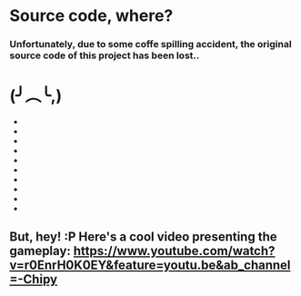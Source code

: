 # Source code, where?

### Unfortunately, due to some coffe spilling accident, the original source code of this project has been lost..
                                                                                                                  
 #              (╯︵╰,)
- 
- 
- 
- 
- 
- 
- 
- 
- 
- 
## But, hey! :P Here's a cool video presenting the gameplay: https://www.youtube.com/watch?v=r0EnrH0K0EY&feature=youtu.be&ab_channel=-Chipy
